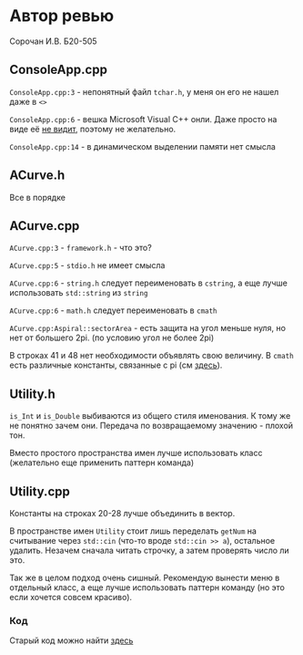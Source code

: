 # Автор ревью
Сорочан И.В. Б20-505


## ConsoleApp.cpp
`ConsoleApp.cpp:3` - непонятный файл `tchar.h`, у меня он его не нашел даже в `<>`

`ConsoleApp.cpp:6` - вешка Microsoft Visual C++ онли. Даже просто на виде её [не видит](https://coderoad.ru/12685202/%D0%9A%D0%B0%D0%BA-%D0%BF%D0%BE%D0%BB%D1%83%D1%87%D0%B8%D1%82%D1%8C-%D1%84%D0%B0%D0%B9%D0%BB-crtdbg-h), поэтому не желательно.

`ConsoleApp.cpp:14` - в динамическом выделении памяти нет смысла


## ACurve.h
Все в порядке


## ACurve.cpp
`ACurve.cpp:3` - `framework.h` - что это?

`ACurve.cpp:5` - `stdio.h` не имеет смысла

`ACurve.cpp:6` - `string.h` следует переименовать в `cstring`, а еще лучше использовать `std::string` из `string`

`ACurve.cpp:6` - `math.h` следует переименовать в `cmath`

`ACurve.cpp:Aspiral::sectorArea` - есть защита на угол меньше нуля, но нет от большего 2pi. (по условию угол не более 2pi)

В строках 41 и 48 нет необходимости объявлять свою величину. В `cmath` есть различные константы, связанные с pi (см [здесь](https://ru.stackoverflow.com/questions/866340/%D0%BE%D1%82%D0%BB%D0%B8%D1%87%D0%B8%D0%B5-%D0%B1%D0%B8%D0%B1%D0%BB%D0%B8%D0%BE%D1%82%D0%B5%D0%BA-math-h-%D0%B8-cmath-%D0%B8-%D0%B2%D0%BE%D0%BF%D1%80%D0%BE%D1%81%D1%8B-%D1%82%D0%BE%D1%87%D0%BD%D0%BE%D1%81%D1%82%D0%B8)).


## Utility.h
`is_Int` и `is_Double` выбиваются из общего стиля именования. К тому же не понятно зачем они. Передача по возвращаемому значению - плохой тон.

Вместо простого пространства имен лучше использовать класс (желательно еще применить паттерн команда)


## Utility.cpp
Константы на строках 20-28 лучше объединить в вектор.

В пространстве имен `Utility` стоит лишь переделать `getNum` на считывание через `std::cin` (что-то вроде `std::cin >> a`), остальное удалить. Незачем сначала читать строчку, а затем проверять число ли это.

Так же в целом подход очень сишный. Рекомендую вынести меню в отдельный класс, а еще лучше использовать паттерн команду (но это если хочется совсем красиво).

### Код
Старый код можно найти [здесь](https://github.com/Gerrrard/labs3/tree/17ff35b5ec229c3dc03d2bfa7bd313faa459491a/Lab2)